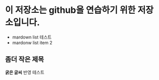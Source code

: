 # 이 저장소는 github을 연습하기 위한 저장소입니다.
- mardown list 테스트
- mardonw list item 2


## 좀더 작은 제목
**굵은 글씨** 반영 테스트
